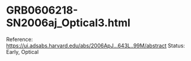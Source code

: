 # GRB0606218-SN2006aj_Optical3.html

Reference: https://ui.adsabs.harvard.edu/abs/2006ApJ...643L..99M/abstract
Status: Early, Optical